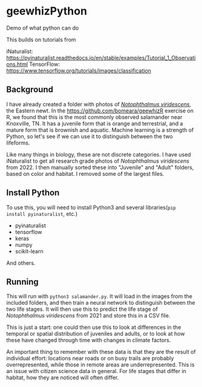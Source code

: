 # geewhizPython

Demo of what python can do

This builds on tutorials from 

iNaturalist: https://pyinaturalist.readthedocs.io/en/stable/examples/Tutorial_1_Observations.html
TensorFlow: https://www.tensorflow.org/tutorials/images/classification

## Background

I have already created a folder with photos of [*Notophthalmus viridescens*](https://en.wikipedia.org/wiki/Eastern_newt), the Eastern newt. In the https://github.com/bomeara/geewhizR exercise on R, we found that this is the most commonly observed salamander near Knoxville, TN. It has a juvenile form that is orange and terrestrial, and a mature form that is brownish and aquatic. Machine learning is a strength of Python, so let's see if we can use it to distinguish between the two lifeforms. 

Like many things in biology, these are not discrete categories. I have used iNaturalist to get all research grade photos of *Notophthalmus viridescens* from 2022. I then manually sorted these into "Juvenile" and "Adult" folders, based on color and habitat. I removed some of the largest files. 

## Install Python

To use this, you will need to install Python3 and several libraries(`pip install pyinaturalist`, etc.)

* pyinaturalist
* tensorflow
* keras
* numpy
* scikit-learn

And others.

## Running

This will run with `python3 salamander.py`. It will load in the images from the included folders, and then train a neural network to distinguish between the two life stages. It will then use this to predict the life stage of *Notophthalmus viridescens* from 2021 and store this in a CSV file. 

This is just a start: one could then use this to look at differences in the temporal or spatial distribution of juveniles and adults, or to look at how these have changed through time with changes in climate factors.

An important thing to remember with these data is that they are the result of individual effort: locations near roads or on busy trails are probably overrepresented, while those in remote areas are underrepresented. This is an issue with citizen science data in general. For life stages that differ in habitat, how they are noticed will often differ.

